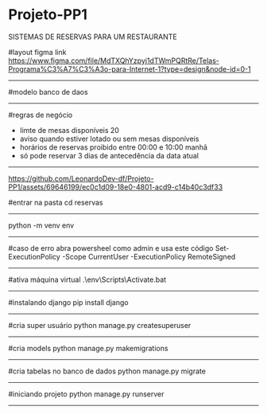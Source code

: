 # Projeto-PP1

SISTEMAS DE RESERVAS PARA UM RESTAURANTE

#layout figma link 
https://www.figma.com/file/MdTXQhYzpyj1dTWmPQRtRe/Telas-Programa%C3%A7%C3%A3o-para-Internet-1?type=design&node-id=0-1
_____________________________________________________________________________
#modelo banco de daos

_____________________________________________________________________________

#regras de negócio
* limte de mesas disponíveis 20
* aviso quando estiver lotado ou sem mesas disponíveis
* horários de reservas proibido entre 00:00 e 10:00 manhã
* só pode reservar 3 dias de antecedência da data atual
_____________________________________________________________________________



https://github.com/LeonardoDev-df/Projeto-PP1/assets/69646199/ec0c1d09-18e0-4801-acd9-c14b40c3df33




#entrar na pasta
cd reservas
_____________________________________________________________________________

python -m venv env
_____________________________________________________________________________

#caso de erro abra powersheel como admin e usa este código
Set-ExecutionPolicy -Scope CurrentUser -ExecutionPolicy RemoteSigned
_____________________________________________________________________________

#ativa máquina virtual
.\env\Scripts\Activate\.bat
_____________________________________________________________________________

#instalando django
 pip install django
_____________________________________________________________________________

#cria super usuário
python manage.py createsuperuser
_____________________________________________________________________________

#cria models
python manage.py makemigrations
_____________________________________________________________________________

#cria tabelas no banco de dados
python manage.py migrate
_____________________________________________________________________________

#iniciando projeto
python manage.py runserver
_____________________________________________________________________________
